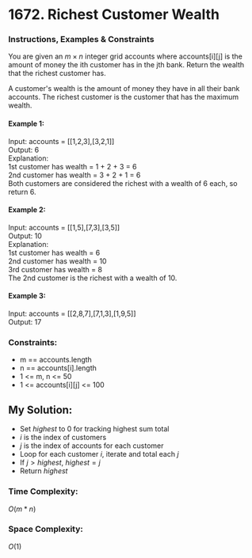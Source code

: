 # 1672. Richest Customer Wealth

### Instructions, Examples & Constraints

You are given an $m \times n$ integer grid accounts where accounts[i][j] is the amount of money the i​​​​​​​​​​​th​​​​ customer has in the j​​​​​​​​​​​th​​​​ bank. Return the wealth that the richest customer has.

A customer's wealth is the amount of money they have in all their bank accounts. The richest customer is the customer that has the maximum wealth.
 
#### Example 1:

Input: accounts = [[1,2,3],[3,2,1]]  
Output: 6  
Explanation:  
1st customer has wealth = 1 + 2 + 3 = 6  
2nd customer has wealth = 3 + 2 + 1 = 6  
Both customers are considered the richest with a wealth of 6 each, so return 6.

#### Example 2:

Input: accounts = [[1,5],[7,3],[3,5]]  
Output: 10  
Explanation:   
1st customer has wealth = 6  
2nd customer has wealth = 10  
3rd customer has wealth = 8  
The 2nd customer is the richest with a wealth of 10.

#### Example 3:

Input: accounts = [[2,8,7],[7,1,3],[1,9,5]]  
Output: 17

### Constraints:

- m == accounts.length
- n == accounts[i].length
- 1 <= m, n <= 50
- 1 <= accounts[i][j] <= 100

## My Solution:

- Set $highest$ to 0 for tracking highest sum total
- $i$ is the index of customers
- $j$ is the index of accounts for each customer
- Loop for each customer $i$, iterate and total each $j$
- If $j > highest$, $highest = j$
- Return $highest$

### Time Complexity:

$O(m *n)$

### Space Complexity:

$O(1)$
